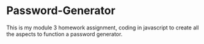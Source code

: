 # Password-Generator
This is my module 3 homework assignment, coding in javascript to create all the aspects to function a password generator.
